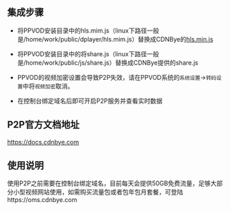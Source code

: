 
## 集成步骤

- 将PPVOD安装目录中的hls.mim.js（linux下路径一般是/home/work/public/dplayer/hls.mim.js）替换成CDNBye的[hls.min.js](https://github.com/cdnbye/hlsjs-p2p-engine/tree/master/dist)

- 将PPVOD安装目录中的将share.js（linux下路径一般是/home/work/public/js/share.js）替换成CDNBye提供的share.js

- PPVOD的视频加密设置会导致P2P失效，请在PPVOD系统的`系统设置`->`转码设置`中将`视频加密`取消。

- 在控制台绑定域名后即可开启P2P服务并查看实时数据

## P2P官方文档地址
https://docs.cdnbye.com 

## 使用说明
使用P2P之前需要在控制台绑定域名，目前每天会提供50GB免费流量，足够大部分小型视频网站使用，如需购买流量包或者包年包月套餐，可登陆https://oms.cdnbye.com
